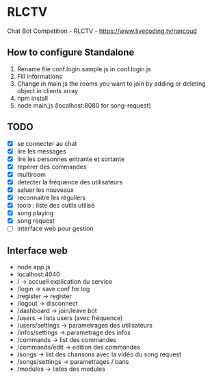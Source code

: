 # RLCTV
Chat Bot Competition - RLCTV - https://www.livecoding.tv/rancoud

## How to configure Standalone
1. Rename file conf.login.sample.js in conf.login.js  
2. Fill informations
3. Change in main.js the rooms you want to join by adding or deleting object in clients array
4. npm install
5. node main.js (localhost:8080 for song-request)

## TODO
- [x] se connecter au chat
- [x] lire les messages
- [x] lire les personnes entrante et sortante
- [x] repérer des commandes
- [x] multiroom
- [x] detecter la fréquence des utilisateurs
- [x] saluer les nouveaux
- [x] reconnaitre les réguliers
- [x] tools : liste des outils utilisé
- [x] song playing
- [x] song request
- [ ] interface web pour gestion

## Interface web
- node app.js
- localhost:4040
- / -> accueil explication du service
- /login -> save conf for log
- /register -> register
- /logout -> disconnect
- /dashboard -> join/leave bot
- /users -> lists users (avec fréquence)
- /users/settings -> parametrages des utilisateurs
- /infos/settings -> parametrage des infos
- /commands -> list des commandes
- /commands/edit -> edition des commandes
- /songs -> list des chansons avec la vidéo du song request
- /songs/settings -> parametrages / bans
- /modules -> listes des modules
